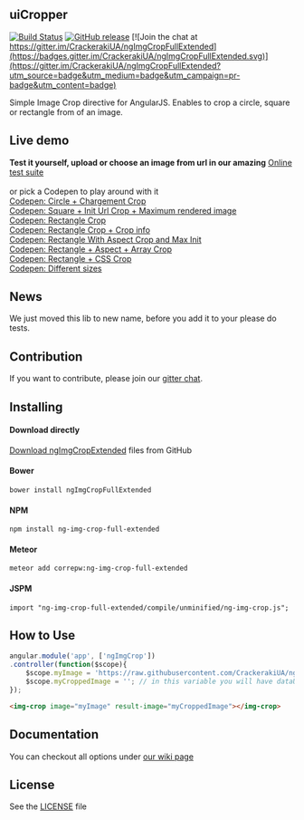## uiCropper
[![Build Status](https://travis-ci.org/CrackerakiUA/ngImgCropFullExtended.svg?branch=master)](https://travis-ci.org/CrackerakiUA/ngImgCropFullExtended)
[![GitHub release](https://img.shields.io/github/release/CrackerakiUA/ngImgCropFullExtended.svg)](https://github.com/CrackerakiUA/ngImgCropFullExtended) [![Join the chat at https://gitter.im/CrackerakiUA/ngImgCropFullExtended](https://badges.gitter.im/CrackerakiUA/ngImgCropFullExtended.svg)](https://gitter.im/CrackerakiUA/ngImgCropFullExtended?utm_source=badge&utm_medium=badge&utm_campaign=pr-badge&utm_content=badge)

Simple Image Crop directive for AngularJS. Enables to crop a circle, square or rectangle from of an image.


## Live demo

**Test it yourself, upload or choose an image from url in our amazing** [Online test suite](http://crackerakiua.github.io/ngImgCropFullExtended)<br><br>
or pick a Codepen to play around with it<br>
[Codepen: Circle + Chargement Crop](http://codepen.io/Crackeraki/pen/avYNKP)<br>
[Codepen: Square + Init Url Crop + Maximum rendered image](http://codepen.io/Crackeraki/pen/QjmNVM)<br>
[Codepen: Rectangle Crop](http://codepen.io/Crackeraki/pen/XmEdPx)<br>
[Codepen: Rectangle Crop + Crop info](http://codepen.io/Crackeraki/pen/YqKwzZ)<br>
[Codepen: Rectangle With Aspect Crop and Max Init](http://codepen.io/Crackeraki/pen/zvWqJM)<br>
[Codepen: Rectangle + Aspect + Array Crop](http://codepen.io/Crackeraki/pen/jWgmYB)<br>
[Codepen: Rectangle + CSS Crop](https://codepen.io/rickderd/pen/ZOyjRr)<br>
[Codepen: Different sizes](http://codepen.io/ignacio-chiazzo/pen/QNQyRW)<br>

## News

We just moved this lib to new name, before you add it to your please do tests.


## Contribution

If you want to contribute, please join our [gitter chat](https://gitter.im/CrackerakiUA/ngImgCropFullExtended).

## Installing

#### Download directly
[Download ngImgCropExtended](https://github.com/CrackerakiUA/ngImgCropExtended/archive/master.zip) files from GitHub

#### Bower
	bower install ngImgCropFullExtended

#### NPM
	npm install ng-img-crop-full-extended

#### Meteor
	meteor add correpw:ng-img-crop-full-extended

#### JSPM
	import "ng-img-crop-full-extended/compile/unminified/ng-img-crop.js";

## How to Use

``` javascript
angular.module('app', ['ngImgCrop'])
.controller(function($scope){
	$scope.myImage = 'https://raw.githubusercontent.com/CrackerakiUA/ngImgCropFullExtended/master/screenshots/live.jpg';
	$scope.myCroppedImage = ''; // in this variable you will have dataUrl of cropped area.
});
```
``` html
<img-crop image="myImage" result-image="myCroppedImage"></img-crop>
```

## Documentation

You can checkout all options under [our wiki page](https://github.com/CrackerakiUA/ngImgCropFullExtended/wiki/Options)

## License

See the [LICENSE](https://github.com/CrackerakiUA/ngImgCropFullExtended/blob/master/LICENSE) file
